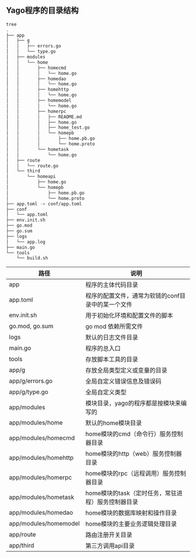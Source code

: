 ## Yago程序的目录结构

```bash
tree
.
├── app
│   ├── g
│   │   ├── errors.go
│   │   └── type.go
│   ├── modules
│   │   └── home
│   │       ├── homecmd
│   │       │   └── home.go
│   │       ├── homedao
│   │       │   └── home.go
│   │       ├── homehttp
│   │       │   └── home.go
│   │       ├── homemodel
│   │       │   └── home.go
│   │       ├── homerpc
│   │       │   ├── README.md
│   │       │   ├── home.go
│   │       │   ├── home_test.go
│   │       │   └── homepb
│   │       │       ├── home.pb.go
│   │       │       └── home.proto
│   │       └── hometask
│   │           └── home.go
│   ├── route
│   │   └── route.go
│   └── third
│       └── homeapi
│           ├── home.go
│           └── homepb
│               ├── home.pb.go
│               └── home.proto
├── app.toml -> conf/app.toml
├── conf
│   └── app.toml
├── env.init.sh
├── go.mod
├── go.sum
├── logs
│   └── app.log
├── main.go
└── tools
    └── build.sh
```

| 路径 | 说明 |
| ---------- | --------- |
| app | 程序的主体代码目录 |
| app.toml | 程序的配置文件，通常为软链的conf目录中的某一个文件 |
| env.init.sh | 用于初始化环境和配置文件的脚本 |
| go.mod, go.sum | go mod 依赖所需文件 |
| logs | 默认的日志文件目录 |
| main.go | 程序的总入口 |
| tools | 存放脚本工具的目录 |
| app/g | 存放全局类型定义或变量的目录 |
| app/g/errors.go | 全局自定义错误信息及错误码 |
| app/g/type.go | 全局自定义类型 |
| app/modules | 模块目录，yago的程序都是按模块来编写的 |
| app/modules/home | 默认的home模块目录 |
| app/modules/homecmd | home模块的cmd（命令行）服务控制器目录 |
| app/modules/homehttp | home模块的http（web）服务控制器目录 |
| app/modules/homerpc | home模块的rpc（远程调用）服务控制器目录 |
| app/modules/hometask | home模块的task（定时任务，常驻进程）服务控制器目录 |
| app/modules/homedao | home模块的数据库映射和操作目录 |
| app/modules/homemodel | home模块的主要业务逻辑处理目录 |
| app/route | 路由注册开关目录 |
| app/third | 第三方调用api目录 |